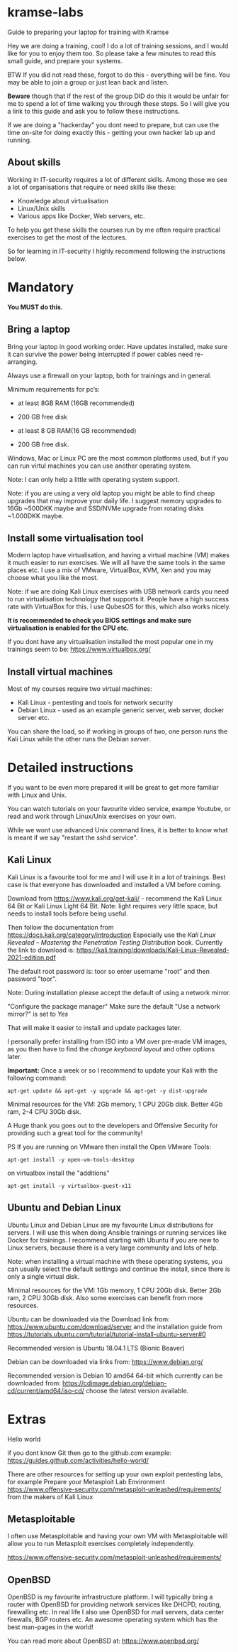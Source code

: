 # kramse-labs
Guide to preparing your laptop for training with Kramse

Hey we are doing a training, cool!
I do a lot of training sessions, and I would like for you to enjoy them too.
So please take a few minutes to read this small guide, and prepare your systems.

BTW If you did not read these, forgot to do this - everything will be fine. You may be able to join a group or just lean back and listen.

**Beware** though that if the rest of the group DID do this it would be unfair for me to spend a lot of time walking you through these steps. So I will give you a link to this guide and ask you to follow these instructions.

If we are doing a "hackerday" you dont need to prepare, but can use the time on-site for doing exactly this - getting your own hacker lab up and running.

## About skills

Working in IT-security requires a lot of different skills. Among those we see a lot of organisations that require or need skills like these:

* Knowledge about virtualisation
* Linux/Unix skills
* Various apps like Docker, Web servers, etc.

To help you get these skills the courses run by me often require practical exercises to get the most of the lectures.

So for learning in IT-security I highly recommend following the instructions below.


# Mandatory

**You MUST do this.**

## Bring a laptop

Bring your laptop in good working order. Have updates installed, make sure it can survive the power being interrupted if power cables need re-arranging.

Always use a firewall on your laptop, both for trainings and in general.

Minimum requirements for pc’s:

* at least 8GB RAM (16GB recommended)
* 200 GB free disk

* at least 8 GB RAM(16 GB recommended)
* 200 GB free disk.

Windows, Mac or Linux PC are the most common platforms used, but if you can run virtul machines you can use another operating system.

Note: I can only help a little with operating system support.

Note: if you are using a very old laptop you might be able to find cheap upgrades that may improve your daily life. I suggest memory upgrades to 16Gb ~500DKK maybe and SSD/NVMe upgrade from rotating disks ~1.000DKK maybe.

## Install some virtualisation tool

Modern laptop have virtualisation, and having a virtual machine (VM) makes it much easier to run exercises. We will all have the same tools in the same places etc. I use a mix of VMware, VirtualBox, KVM, Xen and you may choose what you like the most.

Note: if we are doing Kali Linux exercises with USB network cards you need to run virtualisation technology that supports it. People have a high success rate with VirtualBox for this. I use QubesOS for this, which also works nicely.

**It is recommended to check you BIOS settings and make sure virtualisation is enabled for the CPU etc.**

If you dont have any virtualisation installed the most popular one in my trainings seem to be: https://www.virtualbox.org/

## Install virtual machines

Most of my courses require two virtual machines:
* Kali Linux - pentesting and tools for network security
* Debian Linux - used as an example generic server, web server, docker server etc.

You can share the load, so if working in groups of two, one person runs the Kali Linux while the other runs the Debian _server_.


# Detailed instructions

If you want to be even more prepared it will be great to get more familiar with Linux and Unix.

You can watch tutorials on your favourite video service, exampe Youtube, or read and work through Linux/Unix exercises on your own.

While we wont use advanced Unix command lines, it is better to know what is meant if we say "restart the sshd service".

## Kali Linux

Kali Linux is a favourite tool for me and I will use it in a lot of trainings. Best case is that everyone has downloaded and installed a VM before coming.

Download from https://www.kali.org/get-kali/ - recommend the Kali Linux 64 Bit or Kali Linux Light 64 Bit. Note: light requires very little space, but needs to install tools before being useful.

Then follow the documentation from https://docs.kali.org/category/introduction Especially use the _Kali Linux Revealed – Mastering the Penetration Testing Distribution_ book. Currently the link to download is:
https://kali.training/downloads/Kali-Linux-Revealed-2021-edition.pdf

The default root password is:  toor    so enter username "root" and then password "toor".

Note: During installation please accept the default of using a network mirror.

"Configure the package manager"
Make sure the default "Use a network mirror?" is set to *Yes*

That will make it easier to install and update packages later.

I personally prefer installing from ISO into a VM over pre-made VM images, as you then have to find the _change keyboard layout_ and other options later.

**Important:**
Once a week or so I recommend to update your Kali with the following command:

```
apt-get update && apt-get -y upgrade && apt-get -y dist-upgrade
```

Minimal resources for the VM:
2Gb memory, 1 CPU 20Gb disk. Better 4Gb ram, 2-4 CPU 30Gb disk.

A Huge thank you goes out to the developers and Offensive Security for providing such a great tool for the community!

PS If you are running on VMware then install the Open VMware Tools:
```
apt-get install -y open-vm-tools-desktop
```
on virtualbox install the "additions"
```
apt-get install -y virtualbox-guest-x11
```

## Ubuntu and Debian Linux


Ubuntu Linux and Debian Linux are my favourite Linux distributions for servers. I will use this when doing Ansible trainings or running services like Docker for trainings. I recommend starting with Ubuntu if you are new to Linux servers, because there is a very large community and lots of help.

Note: when installing a virtual machine with these operating systems, you can usually select the default settings and continue the install, since there is only a single virtual disk.

Minimal resources for the VM:
1Gb memory, 1 CPU 20Gb disk. Better 2Gb ram, 2 CPU 30Gb disk. Also some exercises can benefit from more resources.

Ubuntu can be downloaded via the Download link from:
https://www.ubuntu.com/download/server
and the installation guide from https://tutorials.ubuntu.com/tutorial/tutorial-install-ubuntu-server#0

Recommended version is Ubuntu 18.04.1 LTS (Bionic Beaver)

Debian can be downloaded via links from: https://www.debian.org/

Recommended version is Debian 10 amd64 64-bit which currently can be downloaded from:
https://cdimage.debian.org/debian-cd/current/amd64/iso-cd/
choose the latest version available.



# Extras

Hello world

if you dont know Git then go to the github.com example:
https://guides.github.com/activities/hello-world/

There are other resources for setting up your own exploit pentesting labs, for example Prepare your Metasploit Lab Environment https://www.offensive-security.com/metasploit-unleashed/requirements/ from the makers of Kali Linux

## Metasploitable

I often use Metasploitable and having your own VM with Metasploitable will allow you to run Metasploit exercises completely independently.

https://www.offensive-security.com/metasploit-unleashed/requirements/

## OpenBSD

OpenBSD is my favourite infrastructure platform. I will typically bring a router with OpenBSD for providing network services like DHCPD, routing, firewalling etc. In real life I also use OpenBSD for mail servers, data center firewalls, BGP routers etc. An awesome operating system which has the best man-pages in the world!

You can read more about OpenBSD at:
https://www.openbsd.org/
